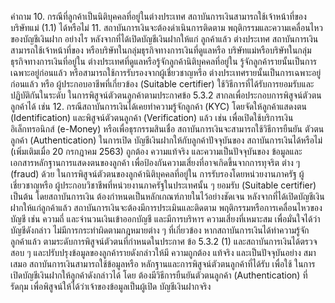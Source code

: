 คำถาม
10. กรณีที่ลูกค้าเป็นนิติบุคคลที่อยู่ในต่างประเทศ
สถาบันการเงินสามารถใช้เจ้าหน้าที่ของบริษัทแม่
(1.1) ได้หรือไม่
11. สถาบันการเงินจะต้องดำเนินการติดตาม
พฤติกรรมและความเคลื่อนไหวของบัญชีเงินฝาก
อย่างไร หลังจากที่ได้เปิดบัญชีเงินฝากให้แก่
ลูกค้าแล้ว
ต่างประเทศ สถาบันการเงินสามารถใช้เจ้าหน้าที่ของ
หรือบริษัทในกลุ่มธุรกิจทางการเงินที่ดูแลหรือ บริษัทแม่หรือบริษัทในกลุ่มธุรกิจทางการเงินที่อยู่ใน
ต่างประเทศที่ดูแลหรือรู้จักลูกค้านิติบุคคลที่อยู่ใน
รู้จักลูกค้ารายนั้นเป็นการเฉพาะอยู่ก่อนแล้ว
หรือสามารถใช้การรับรองจากผู้เชี่ยวชาญหรือ
ต่างประเทศรายนั้นเป็นการเฉพาะอยู่ก่อนแล้ว หรือ
ผู้ประกอบอาชีพที่เกี่ยวข้อง (Suitable certifier) ใช้วิธีการที่ได้รับการยอมรับและปฏิบัติกันในระดับ
ในการพิสูจน์ตัวตนลูกค้าตามประกาศข้อ 5.3.2 สากลเพื่อประกอบการพิสูจน์ตัวตนลูกค้าได้ เช่น
12. กรณีสถาบันการเงินได้เคยทำความรู้จักลูกค้า
(KYC) โดยจัดให้ลูกค้าแสดงตน (Identification)
และพิสูจน์ตัวตนลูกค้า (Verification) แล้ว
เช่น เพื่อเปิดใช้บริการเงินอิเล็กทรอนิกส์
(e-Money) หรือเพื่อธุรกรรมสินเชื่อ
สถาบันการเงินจะสามารถใช้วิธีการยืนยัน
ตัวตนลูกค้า (Authentication) ในการเปิด
บัญชีเงินฝากให้กับลูกค้าปัจจุบันของ
สถาบันการเงินได้หรือไม่
(เพิ่มเติมเมื่อ 20 กรกฎาคม 2563)
ถูกต้อง ความแท้จริง และความเป็นปัจจุบันของ
ข้อมูลและเอกสารหลักฐานการแสดงตนของลูกค้า
เพื่อป้องกันความเสี่ยงที่อาจเกิดขึ้นจากการทุจริต
ต่าง ๆ (fraud) ด้วย
ในการพิสูจน์ตัวตนของลูกค้านิติบุคคลที่อยู่ใน
การรับรองโดยหน่วยงานภาครัฐ ผู้เชี่ยวชาญหรือ
ผู้ประกอบวิชาชีพที่หน่วยงานภาครัฐในประเทศนั้น ๆ
ยอมรับ (Suitable certifier) เป็นต้น โดยสถาบันการเงิน
ต้องกําหนดเป็นหลักเกณฑ์ภายในไว้อย่างชัดเจน
หลังจากที่ได้เปิดบัญชีเงินฝากให้แก่ลูกค้าแล้ว
สถาบันการเงินจะต้องมีการประเมินและติดตาม
พฤติกรรมหรือการเคลื่อนไหวของบัญชี เช่น ความถี่
และจํานวนเงินเข้าออกบัญชี และมีการบริหาร
ความเสี่ยงที่เหมาะสม เพื่อมั่นใจได้ว่าบัญชีดังกล่าว
ไม่มีการกระทำผิดตามกฎหมายต่าง ๆ ที่เกี่ยวข้อง
หากสถาบันการเงินได้ทำความรู้จักลูกค้าแล้ว
ตามระดับการพิสูจน์ตัวตนที่กำหนดในประกาศ
ข้อ 5.3.2 (1) และสถาบันการเงินได้ตรวจสอบ
ๆ
และปรับปรุงข้อมูลของลูกค้ารายดังกล่าวให้มี
ความถูกต้อง แท้จริง และเป็นปัจจุบันอย่าง
สมาเสมอ สถาบันการเงินสามารถใช้ข้อมูลหรือ
หลักฐานและการพิสูจน์ตัวตนลูกค้าที่ได้รับ เพื่อใช้
ในการเปิดบัญชีเงินฝากให้ลูกค้าดังกล่าวได้ โดย
ต้องมีวิธีการยืนยันตัวตนลูกค้า (Authentication)
ที่รัดกุม เพื่อพิสูจน์ให้ได้ว่าเจ้าของข้อมูลเป็นผู้เปิด
บัญชีเงินฝากจริง
